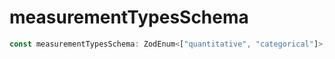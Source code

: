 # measurementTypesSchema

```ts
const measurementTypesSchema: ZodEnum<["quantitative", "categorical"]>;
```
